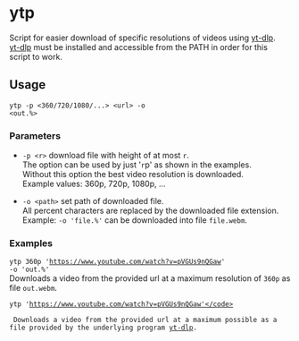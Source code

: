 # ytp

Script for easier download of specific resolutions of videos using [yt-dlp](https://github.com/yt-dlp/yt-dlp).
<br/>
[yt-dlp](https://github.com/yt-dlp/yt-dlp) must be installed and accessible from the PATH in order for this script to work.

## Usage

<code>ytp -p &lt;360/720/1080/...&gt; &lt;url&gt; -o &lt;out.%&gt;</code>

### Parameters

- <p><code>-p &lt;r&gt;</code> download file with height of at most <code>r</code>.<br/>The option can be used by just '<code>r</code>p' as shown in the examples.<br/>Without this option the best video resolution is downloaded.<br/>Example values: 360p, 720p, 1080p, ...</p>

- <o><code>-o &lt;path&gt;</code> set path of downloaded file.<br/>All percent characters are replaced by the downloaded file extension.<br/>Example: <code>-o 'file.%'</code> can be downloaded into file <code>file.webm</code>.


### Examples

<code>ytp 360p 'https://www.youtube.com/watch?v=pVGUs9nQGaw' -o 'out.%'</code>
<br/>
Downloads a video from the provided url at a maximum resolution of <code>360p</code> as file <code>out.webm</code>.


<code>ytp 'https://www.youtube.com/watch?v=pVGUs9nQGaw'</code>
<br/>
Downloads a video from the provided url at a maximum possible as a file provided by the underlying program [yt-dlp](https://github.com/yt-dlp/yt-dlp).